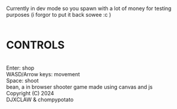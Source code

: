 <br> Currently in dev mode so you spawn with a lot of money for testing purposes (i forgor to put it back sowee :c )
<br>
<br> <h1>CONTROLS</h1>
<br> Enter: shop
<br> WASD/Arrow keys: movement
<br> Space: shoot
<br>bean, a in browser shooter game made using canvas and js
<br>    Copyright (C) 2024 
<br>DJXCLAW & chompypotato
